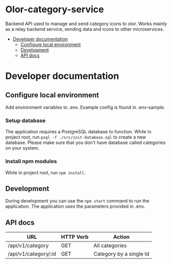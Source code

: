 # Olor-category-service

Backend API used to manage and send category icons to olor. Works mainly as
a relay backend service, sending data and icons to other microservices.

- [Developer documentation](#developer-documentation)
  - [Configure local environment](#configure-local-environment)
  - [Development](#delevopment)
  - [API docs](#api-docs)


# Developer documentation

## Configure local environment

Add environment variables to .env. Example config is found in .env-sample.

### Setup database

The application requires a PostgreSQL database to function.
While in project root, run `psql -f ./src/init-database.sql` to create a new database.
Please make sure that you don't have database called categories on your system.

### Install npm modules

While in project root, run `npm install`.

## Development

During development you can use the `npm start` command to run the application.
The application uses the parameters provided in .env.

## API docs

URL | HTTP Verb | Action
--- | --------- | ------
/api/v1/category | GET | All categories
/api/v1/category/:id | GET | Category by a single Id
